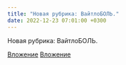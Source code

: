 ```yaml
---
title: "Новая рубрика: ВайтлоБОЛЬ."
date: 2022-12-23 07:01:00 +0300
---
```


Новая рубрика: ВайтлоБОЛЬ.


[Вложение](/assets/vk_photos/3/2TwKSKt3cOA.jpg)
[Вложение](/assets/vk_photos/3/E3whxp1DYxY.jpg)
